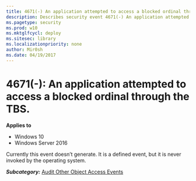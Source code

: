 ```yaml
---
title: 4671(-) An application attempted to access a blocked ordinal through the TBS. (Windows 10)
description: Describes security event 4671(-) An application attempted to access a blocked ordinal through the TBS.
ms.pagetype: security
ms.prod: w10
ms.mktglfcycl: deploy
ms.sitesec: library
ms.localizationpriority: none
author: Mir0sh
ms.date: 04/19/2017
---
```


# 4671(-): An application attempted to access a blocked ordinal through the TBS.

**Applies to**
-   Windows 10
-   Windows Server 2016


Currently this event doesn’t generate. It is a defined event, but it is never invoked by the operating system.

***Subcategory:***&nbsp;[Audit Other Object Access Events](audit-other-object-access-events.md)

